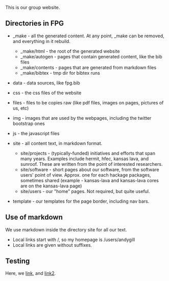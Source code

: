 This is our group website.

Directories in FPG
------------------

 * _make - all the generated content.
   At any point, _make can be removed, and everything in it rebuild.
    * _make/html - the root of the generated website
    * _make/autogen - pages that contain generated content, like the bib files
    * _make/contents - pages that are generated from markdown files
    * _make/bibtex - tmp dir for bibtex runs

 * data - data sources, like fpg.bib
 * css - the css files of the website
 * files - files to be copies raw (like pdf files, images on pages, pictures of us, etc)
 * img - images that are used by the webpages, including the twitter bootstrap ones
 * js - the javascript files

 * site - all content text, in markdown format.
    * site/projects - (typically-funded) initiatives and efforts that span many years. 
      Examples include hermit, hfec, kansas lava, and sunroof. These are written from
      the point of interested researchers.
    * site/software - short pages about our software, from the software users' point
      of view. Approx. one for each hackage packages, sometimes shared (example - kansas-lava
      and kansas-lava cores are on the kansas-lava page)
    * site/users - our "home" pages. Not required, but quite useful.
 * template - our templates for the page border, including nav bars.

Use of markdown
---------------

We use markdown inside the directory site for all our text.
 * Local links start with /, so my homepage is /users/andygill 
 * Local links are given without suffixes.

Testing
-------

Here, we [link](README.md), and [link2](data/fpg.bib).





